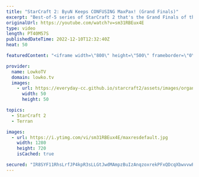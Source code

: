 ```yaml
---
title: "StarCraft 2: ByuN Keeps CONFUSING MaxPax! (Grand Finals)"
excerpt: "Best-of-5 series of StarCraft 2 that's the Grand Finals of the ESL Open Cup 151 Americas. This sereis of Terran versus Protoss between ByuN and MaxPax is a very cheesy one, as ByuN just keeps cheesing MaxPax.  Support my work on Patreon: https://www.patreon.com/lowkotv Become a YouTube member: https://lowko.tv/join"
originalUrl: https://youtube.com/watch?v=sm31RBEux4E
type: video
length: PT40M57S
publishedDateTime: 2022-12-10T12:32:40Z
heat: 50

featuredContent: "<iframe width=\"800\" height=\"500\" frameborder=\"0\" src=\"https://www.youtube.com/embed/sm31RBEux4E\" allow=\"accelerometer; autoplay; encrypted-media; gyroscope; picture-in-picture\" allowfullscreen></iframe>"

provider:
  name: LowkoTV
  domain: lowko.tv
  images:
    - url: https://everyday-cc.github.io/starcraft2/assets/images/organizations/lowko.tv-50x50.jpg
      width: 50
      height: 50

topics:
  - StarCraft 2
  - Terran

images:
  - url: https://i.ytimg.com/vi/sm31RBEux4E/maxresdefault.jpg
    width: 1280
    height: 720
    isCached: true

secured: "IR8SYF11RhsLrfJP4kpR3sLLGtJwdMAmpzBuIzAnqzoxrekPFxQDcqXbwvvwPM9JHg4lM/41m16gfuD/divPprsBIaDrDXw0nxCttyo1nPfET7qYI5G9fN8vk7IAODbTBnks4nL4ucyi9TlfBbRsZ8sHT6VDLDfLv9OTzA1Zj+6F1qH2qmz+P6Ke0YTHhCwPkxFnKzAd5RFTv3ZkvTXMfop5PN+9cNcDleh+6phlZKoCZjZk1jJH3aCDEaaQzBgAgdkX8f04pGb+Pq/d2Qjhn1LhFEFsRUv0MMh1TAMTvAobf9yGInGfBCjc0nLR8AZu2+dVlaE/or87VQ+3zLuQsIexo46D0lXnlrB/b8uPQepZYiPhvlsvnBko8nZLuRLlI1hsrTWEWoe7gjNOeruDlm0tSrxX5LmF2UaESEdpKP8=;m5hdd7o2XH4xfueK5cn+WQ=="
---
```


